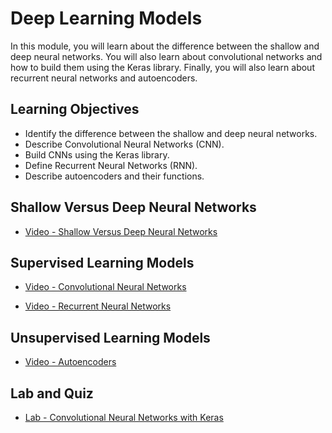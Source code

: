 # Deep Learning Models

In this module, you will learn about the difference between the shallow and deep neural networks. You will also learn about convolutional networks and how to build them using the Keras library. Finally, you will also learn about recurrent neural networks and autoencoders.

## Learning Objectives

- Identify the difference between the shallow and deep neural networks.
- Describe Convolutional Neural Networks (CNN).
- Build CNNs using the Keras library.
- Define Recurrent Neural Networks (RNN).
- Describe autoencoders and their functions.

## Shallow Versus Deep Neural Networks

- [Video - Shallow Versus Deep Neural Networks](https://www.coursera.org/learn/introduction-to-deep-learning-with-keras/lecture/3pKHn/shallow-versus-deep-neural-networks)

## Supervised Learning Models

- [Video - Convolutional Neural Networks](https://www.coursera.org/learn/introduction-to-deep-learning-with-keras/lecture/yYk1T/convolutional-neural-networks)

- [Video - Recurrent Neural Networks](https://www.coursera.org/learn/introduction-to-deep-learning-with-keras/lecture/cpUSv/recurrent-neural-networks)

## Unsupervised Learning Models

- [Video - Autoencoders](https://www.coursera.org/learn/introduction-to-deep-learning-with-keras/lecture/MekA2/autoencoders)

## Lab and Quiz

- [Lab - Convolutional Neural Networks with Keras](./Labs/DL0101EN-4-1-Convolutional-Neural-Networks-with-Keras-py-v1.0__.ipynb)